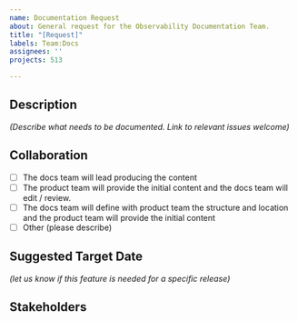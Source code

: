 ```yaml
---
name: Documentation Request
about: General request for the Observability Documentation Team.
title: "[Request]"
labels: Team:Docs
assignees: ''
projects: 513

---
```


## Description
*(Describe what needs to be documented. Link to relevant issues welcome)*

## Collaboration

* [ ] The docs team will lead producing the content
* [ ] The product team will provide the initial content and the docs team will edit / review.
* [ ] The docs team will define with product team the structure and location and the product team will provide the initial content
* [ ] Other (please describe)

## Suggested Target Date
*(let us know if this feature is needed for a specific release)*

## Stakeholders
